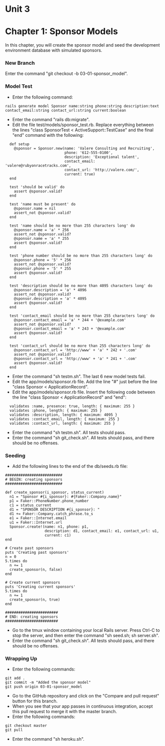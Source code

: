 # Unit 3
# Chapter 1: Sponsor Models
In this chapter, you will create the sponsor model and seed the development environment database with simulated sponsors.

### New Branch
Enter the command "git checkout -b 03-01-sponsor_model".

### Model Test
* Enter the following command:
```
rails generate model Sponsor name:string phone:string description:text contact_email:string contact_url:string current:boolean 
```
* Enter the command "rails db:migrate".
* Edit the file test/models/sponsor_test.rb.  Replace everything between the lines "class SponsorTest < ActiveSupport::TestCase" and the final "end" command with the following:
```
  def setup
    @sponsor = Sponsor.new(name: 'Valere Consulting and Recruiting',
                           phone: '612-555-0100',
                           description: 'Exceptional talent',
                           contact_email: 'valere@rubyonracetracks.com',
                           contact_url: 'http://valere.com/',
                           current: true)
  end

  test 'should be valid' do
    assert @sponsor.valid?
  end

  test 'name must be present' do
    @sponsor.name = nil
    assert_not @sponsor.valid?
  end

  test 'name should be no more than 255 characters long' do
    @sponsor.name = 'a' * 256
    assert_not @sponsor.valid?
    @sponsor.name = 'a' * 255
    assert @sponsor.valid?
  end

  test 'phone number should be no more than 255 characters long' do
    @sponsor.phone = '5' * 256
    assert_not @sponsor.valid?
    @sponsor.phone = '5' * 255
    assert @sponsor.valid?
  end

  test 'description should be no more than 4095 characters long' do
    @sponsor.description = 'a' * 4096
    assert_not @sponsor.valid?
    @sponsor.description = 'a' * 4095
    assert @sponsor.valid?
  end

  test 'contact_email should be no more than 255 characters long' do
    @sponsor.contact_email = 'a' * 244 + '@example.com'
    assert_not @sponsor.valid?
    @sponsor.contact_email = 'a' * 243 + '@example.com'
    assert @sponsor.valid?
  end

  test 'contact_url should be no more than 255 characters long' do
    @sponsor.contact_url = 'http://www' + 'a' * 242 + '.com'
    assert_not @sponsor.valid?
    @sponsor.contact_url = 'http://www' + 'a' * 241 + '.com'
    assert @sponsor.valid?
  end
  ```
* Enter the command "sh testm.sh".  The last 6 new model tests fail.
* Edit the app/models/sponsor.rb file.  Add the line "#" just before the line "class Sponsor < ApplicationRecord".
* Edit the app/models/sponsor.rb file.  Insert the following code between the line "class Sponsor < ApplicationRecord" and "end":
```
  validates :name, presence: true, length: { maximum: 255 }
  validates :phone, length: { maximum: 255 }
  validates :description, length: { maximum: 4095 }
  validates :contact_email, length: { maximum: 255 }
  validates :contact_url, length: { maximum: 255 }
```
* Enter the command "sh testm.sh".  All tests should pass.
* Enter the command "sh git_check.sh".  All tests should pass, and there should be no offenses.

### Seeding
* Add the following lines to the end of the db/seeds.rb file:
```
##########################
# BEGIN: creating sponsors
##########################

def create_sponsor(i_sponsor, status_current)
  n1 = "Sponsor #{i_sponsor}: #{Faker::Company.name}"
  p1 = Faker::PhoneNumber.phone_number
  c1 = status_current
  d1 = "SPONSOR DESCRIPTION #{i_sponsor}: "
  d1 += Faker::Company.catch_phrase.to_s
  e1 = Faker::Internet.email
  u1 = Faker::Internet.url
  Sponsor.create!(name: n1, phone: p1,
                  description: d1, contact_email: e1, contact_url: u1,
                  current: c1)
end

# Create past sponsors
puts 'Creating past sponsors'
n = 0
5.times do
  n += 1
  create_sponsor(n, false)
end

# Create current sponsors
puts 'Creating current sponsors'
5.times do
  n += 1
  create_sponsor(n, true)
end

########################
# END: creating sponsors
########################
```
* Go to the tmux window containing your local Rails server.  Press Ctrl-C to stop the server, and then enter the command "sh seed.sh; sh server.sh".
* Enter the command "sh git_check.sh".  All tests should pass, and there should be no offenses.

### Wrapping Up
* Enter the following commands:
```
git add .
git commit -m "Added the sponsor model"
git push origin 03-01-sponsor_model
```
* Go to the GitHub repository and click on the "Compare and pull request" button for this branch.
* When you see that your app passes in continuous integration, accept this pull request to merge it with the master branch.
* Enter the following commands:
```
git checkout master
git pull
```
* Enter the command "sh heroku.sh".
